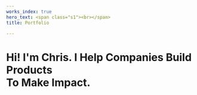 ```yaml
---
works_index: true
hero_text: <span class="s1"><br></span>
title: Portfolio

---
```

<h1 class="lead">Hi! I'm Chris. I Help Companies Build Products <br>  
<span class="outline">To Make Impact.</span></h1>

<WorksList />
